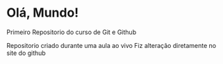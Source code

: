 # Olá, Mundo!
 Primeiro Repositorio do curso de Git e Github
 
Repositorio criado durante uma aula ao vivo
Fiz alteração diretamente no site do github
